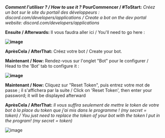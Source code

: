 ***Comment l'utiliser ? / How to use it ?***
**PourCommencer / #ToStart:**
*Créez un bot sur le site du portail des développeurs : discord.com/developers/applications / Create a bot on the dev portal website: discord.com/developers/applications*

**Ensuite / Afterwards:**
Il vous faudra aller ici / You'll need to go here :

**![image](https://github.com/Fin1sher/Snus-Searcher/assets/170862200/b4c97be7-57e7-458a-97db-4b764a13e721)**


**AprèsCela / AfterThat:**
Créez votre bot / Create your bot.

**Maintenant / Now:**
Rendez-vous sur l'onglet "Bot" pour le configurer / Head to the 'Bot' tab to configure it :

**![image](https://github.com/Fin1sher/Snus-Searcher/assets/170862200/846995df-c0a5-474f-a515-6dd6a2e102d8)**


**Maintenant / Now:**
Cliquez sur "Reset Token", puis entrez votre mot de passe ; il s'affichera par la suite / Click on 'Reset Token', then enter your password; it will be displayed afterward

**AprèsCela / AfterThat:**
*Il vous suffira seulement de mettre le token de votre bot à la place du token que j'ai mis dans le programme ! (my secret = token) / You just need to replace the token of your bot with the token I put in the program! (my secret = token)*

![image](https://github.com/Fin1sher/Snus-Searcher/assets/170862200/c1035baf-77db-4ea5-8c9e-6f5bd1ccd86f)
